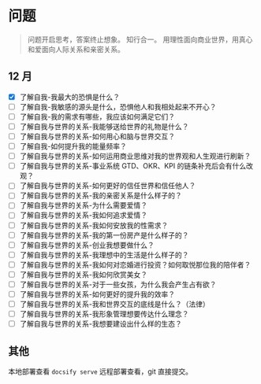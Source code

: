 # 问题
> 问题开启思考，答案终止想象。
> 知行合一。
> 用理性面向商业世界，用真心和爱面向人际关系和亲密关系。

## 12 月
- [x] 了解自我-我最大的恐惧是什么？
- [ ] 了解自我-我敏感的源头是什么，恐惧他人和我相处起来不开心？
- [ ] 了解自我-我的需求有哪些，我应该如何满足它们？
- [ ] 了解自我与世界的关系-我能够送给世界的礼物是什么？
- [ ] 了解自我与世界的关系-如何用心和脑与世界交互？
- [ ] 了解自我-如何提升我的能量频率？
- [ ] 了解自我与世界的关系-如何运用商业思维对我的世界观和人生观进行刷新？
- [ ] 了解自我与世界的关系-事业系统 GTD、OKR、KPI 的链条补充后会有什么改观？
- [ ] 了解自我与世界的关系-如何更好的信任世界和信任他人？
- [ ] 了解自我与世界的关系-我的亲密关系是什么样子的？
- [ ] 了解自我与世界的关系-为什么需要爱情？
- [ ] 了解自我与世界的关系-我如何追求爱情？
- [ ] 了解自我与世界的关系-我如何安放我的性需求？
- [ ] 了解自我与世界的关系-我的第一份房产是什么样子的？
- [ ] 了解自我与世界的关系-创业我想要做什么？
- [ ] 了解自我与世界的关系-我理想中的生活是什么样子的？
- [ ] 了解自我与世界的关系-我如何对恋婚进行投资？如何取悦那位我的陪伴者？
- [ ] 了解自我与世界的关系-我如何欣赏美女？
- [ ] 了解自我与世界的关系-对于一些女孩，为什么我会产生占有欲？
- [ ] 了解自我与世界的关系-如何更好的提升我的效率？
- [ ] 了解自我与世界的关系-我和世界交互的底线是什么？（法律）
- [ ] 了解自我与世界的关系-我形象管理想要传达什么理念？
- [ ] 了解自我与世界的关系-我想要建设出什么样的生态？

## 其他
本地部署查看 `docsify serve`
远程部署查看，git 直接提交。